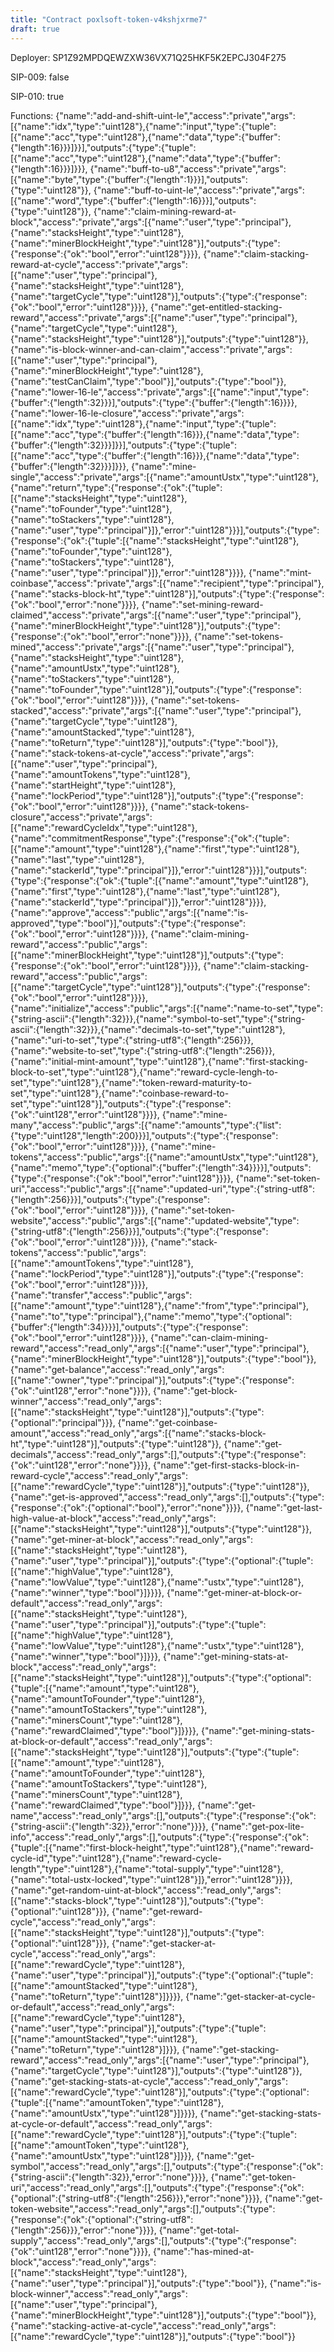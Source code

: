```yaml
---
title: "Contract poxlsoft-token-v4kshjxrme7"
draft: true
---
```

Deployer: SP1Z92MPDQEWZXW36VX71Q25HKF5K2EPCJ304F275

SIP-009: false

SIP-010: true

Functions:
{"name":"add-and-shift-uint-le","access":"private","args":[{"name":"idx","type":"uint128"},{"name":"input","type":{"tuple":[{"name":"acc","type":"uint128"},{"name":"data","type":{"buffer":{"length":16}}}]}}],"outputs":{"type":{"tuple":[{"name":"acc","type":"uint128"},{"name":"data","type":{"buffer":{"length":16}}}]}}}, {"name":"buff-to-u8","access":"private","args":[{"name":"byte","type":{"buffer":{"length":1}}}],"outputs":{"type":"uint128"}}, {"name":"buff-to-uint-le","access":"private","args":[{"name":"word","type":{"buffer":{"length":16}}}],"outputs":{"type":"uint128"}}, {"name":"claim-mining-reward-at-block","access":"private","args":[{"name":"user","type":"principal"},{"name":"stacksHeight","type":"uint128"},{"name":"minerBlockHeight","type":"uint128"}],"outputs":{"type":{"response":{"ok":"bool","error":"uint128"}}}}, {"name":"claim-stacking-reward-at-cycle","access":"private","args":[{"name":"user","type":"principal"},{"name":"stacksHeight","type":"uint128"},{"name":"targetCycle","type":"uint128"}],"outputs":{"type":{"response":{"ok":"bool","error":"uint128"}}}}, {"name":"get-entitled-stacking-reward","access":"private","args":[{"name":"user","type":"principal"},{"name":"targetCycle","type":"uint128"},{"name":"stacksHeight","type":"uint128"}],"outputs":{"type":"uint128"}}, {"name":"is-block-winner-and-can-claim","access":"private","args":[{"name":"user","type":"principal"},{"name":"minerBlockHeight","type":"uint128"},{"name":"testCanClaim","type":"bool"}],"outputs":{"type":"bool"}}, {"name":"lower-16-le","access":"private","args":[{"name":"input","type":{"buffer":{"length":32}}}],"outputs":{"type":{"buffer":{"length":16}}}}, {"name":"lower-16-le-closure","access":"private","args":[{"name":"idx","type":"uint128"},{"name":"input","type":{"tuple":[{"name":"acc","type":{"buffer":{"length":16}}},{"name":"data","type":{"buffer":{"length":32}}}]}}],"outputs":{"type":{"tuple":[{"name":"acc","type":{"buffer":{"length":16}}},{"name":"data","type":{"buffer":{"length":32}}}]}}}, {"name":"mine-single","access":"private","args":[{"name":"amountUstx","type":"uint128"},{"name":"return","type":{"response":{"ok":{"tuple":[{"name":"stacksHeight","type":"uint128"},{"name":"toFounder","type":"uint128"},{"name":"toStackers","type":"uint128"},{"name":"user","type":"principal"}]},"error":"uint128"}}}],"outputs":{"type":{"response":{"ok":{"tuple":[{"name":"stacksHeight","type":"uint128"},{"name":"toFounder","type":"uint128"},{"name":"toStackers","type":"uint128"},{"name":"user","type":"principal"}]},"error":"uint128"}}}}, {"name":"mint-coinbase","access":"private","args":[{"name":"recipient","type":"principal"},{"name":"stacks-block-ht","type":"uint128"}],"outputs":{"type":{"response":{"ok":"bool","error":"none"}}}}, {"name":"set-mining-reward-claimed","access":"private","args":[{"name":"user","type":"principal"},{"name":"minerBlockHeight","type":"uint128"}],"outputs":{"type":{"response":{"ok":"bool","error":"none"}}}}, {"name":"set-tokens-mined","access":"private","args":[{"name":"user","type":"principal"},{"name":"stacksHeight","type":"uint128"},{"name":"amountUstx","type":"uint128"},{"name":"toStackers","type":"uint128"},{"name":"toFounder","type":"uint128"}],"outputs":{"type":{"response":{"ok":"bool","error":"uint128"}}}}, {"name":"set-tokens-stacked","access":"private","args":[{"name":"user","type":"principal"},{"name":"targetCycle","type":"uint128"},{"name":"amountStacked","type":"uint128"},{"name":"toReturn","type":"uint128"}],"outputs":{"type":"bool"}}, {"name":"stack-tokens-at-cycle","access":"private","args":[{"name":"user","type":"principal"},{"name":"amountTokens","type":"uint128"},{"name":"startHeight","type":"uint128"},{"name":"lockPeriod","type":"uint128"}],"outputs":{"type":{"response":{"ok":"bool","error":"uint128"}}}}, {"name":"stack-tokens-closure","access":"private","args":[{"name":"rewardCycleIdx","type":"uint128"},{"name":"commitmentResponse","type":{"response":{"ok":{"tuple":[{"name":"amount","type":"uint128"},{"name":"first","type":"uint128"},{"name":"last","type":"uint128"},{"name":"stackerId","type":"principal"}]},"error":"uint128"}}}],"outputs":{"type":{"response":{"ok":{"tuple":[{"name":"amount","type":"uint128"},{"name":"first","type":"uint128"},{"name":"last","type":"uint128"},{"name":"stackerId","type":"principal"}]},"error":"uint128"}}}}, {"name":"approve","access":"public","args":[{"name":"is-approved","type":"bool"}],"outputs":{"type":{"response":{"ok":"bool","error":"uint128"}}}}, {"name":"claim-mining-reward","access":"public","args":[{"name":"minerBlockHeight","type":"uint128"}],"outputs":{"type":{"response":{"ok":"bool","error":"uint128"}}}}, {"name":"claim-stacking-reward","access":"public","args":[{"name":"targetCycle","type":"uint128"}],"outputs":{"type":{"response":{"ok":"bool","error":"uint128"}}}}, {"name":"initialize","access":"public","args":[{"name":"name-to-set","type":{"string-ascii":{"length":32}}},{"name":"symbol-to-set","type":{"string-ascii":{"length":32}}},{"name":"decimals-to-set","type":"uint128"},{"name":"uri-to-set","type":{"string-utf8":{"length":256}}},{"name":"website-to-set","type":{"string-utf8":{"length":256}}},{"name":"initial-mint-amount","type":"uint128"},{"name":"first-stacking-block-to-set","type":"uint128"},{"name":"reward-cycle-lengh-to-set","type":"uint128"},{"name":"token-reward-maturity-to-set","type":"uint128"},{"name":"coinbase-reward-to-set","type":"uint128"}],"outputs":{"type":{"response":{"ok":"uint128","error":"uint128"}}}}, {"name":"mine-many","access":"public","args":[{"name":"amounts","type":{"list":{"type":"uint128","length":200}}}],"outputs":{"type":{"response":{"ok":"bool","error":"uint128"}}}}, {"name":"mine-tokens","access":"public","args":[{"name":"amountUstx","type":"uint128"},{"name":"memo","type":{"optional":{"buffer":{"length":34}}}}],"outputs":{"type":{"response":{"ok":"bool","error":"uint128"}}}}, {"name":"set-token-uri","access":"public","args":[{"name":"updated-uri","type":{"string-utf8":{"length":256}}}],"outputs":{"type":{"response":{"ok":"bool","error":"uint128"}}}}, {"name":"set-token-website","access":"public","args":[{"name":"updated-website","type":{"string-utf8":{"length":256}}}],"outputs":{"type":{"response":{"ok":"bool","error":"uint128"}}}}, {"name":"stack-tokens","access":"public","args":[{"name":"amountTokens","type":"uint128"},{"name":"lockPeriod","type":"uint128"}],"outputs":{"type":{"response":{"ok":"bool","error":"uint128"}}}}, {"name":"transfer","access":"public","args":[{"name":"amount","type":"uint128"},{"name":"from","type":"principal"},{"name":"to","type":"principal"},{"name":"memo","type":{"optional":{"buffer":{"length":34}}}}],"outputs":{"type":{"response":{"ok":"bool","error":"uint128"}}}}, {"name":"can-claim-mining-reward","access":"read_only","args":[{"name":"user","type":"principal"},{"name":"minerBlockHeight","type":"uint128"}],"outputs":{"type":"bool"}}, {"name":"get-balance","access":"read_only","args":[{"name":"owner","type":"principal"}],"outputs":{"type":{"response":{"ok":"uint128","error":"none"}}}}, {"name":"get-block-winner","access":"read_only","args":[{"name":"stacksHeight","type":"uint128"}],"outputs":{"type":{"optional":"principal"}}}, {"name":"get-coinbase-amount","access":"read_only","args":[{"name":"stacks-block-ht","type":"uint128"}],"outputs":{"type":"uint128"}}, {"name":"get-decimals","access":"read_only","args":[],"outputs":{"type":{"response":{"ok":"uint128","error":"none"}}}}, {"name":"get-first-stacks-block-in-reward-cycle","access":"read_only","args":[{"name":"rewardCycle","type":"uint128"}],"outputs":{"type":"uint128"}}, {"name":"get-is-approved","access":"read_only","args":[],"outputs":{"type":{"response":{"ok":{"optional":"bool"},"error":"none"}}}}, {"name":"get-last-high-value-at-block","access":"read_only","args":[{"name":"stacksHeight","type":"uint128"}],"outputs":{"type":"uint128"}}, {"name":"get-miner-at-block","access":"read_only","args":[{"name":"stacksHeight","type":"uint128"},{"name":"user","type":"principal"}],"outputs":{"type":{"optional":{"tuple":[{"name":"highValue","type":"uint128"},{"name":"lowValue","type":"uint128"},{"name":"ustx","type":"uint128"},{"name":"winner","type":"bool"}]}}}}, {"name":"get-miner-at-block-or-default","access":"read_only","args":[{"name":"stacksHeight","type":"uint128"},{"name":"user","type":"principal"}],"outputs":{"type":{"tuple":[{"name":"highValue","type":"uint128"},{"name":"lowValue","type":"uint128"},{"name":"ustx","type":"uint128"},{"name":"winner","type":"bool"}]}}}, {"name":"get-mining-stats-at-block","access":"read_only","args":[{"name":"stacksHeight","type":"uint128"}],"outputs":{"type":{"optional":{"tuple":[{"name":"amount","type":"uint128"},{"name":"amountToFounder","type":"uint128"},{"name":"amountToStackers","type":"uint128"},{"name":"minersCount","type":"uint128"},{"name":"rewardClaimed","type":"bool"}]}}}}, {"name":"get-mining-stats-at-block-or-default","access":"read_only","args":[{"name":"stacksHeight","type":"uint128"}],"outputs":{"type":{"tuple":[{"name":"amount","type":"uint128"},{"name":"amountToFounder","type":"uint128"},{"name":"amountToStackers","type":"uint128"},{"name":"minersCount","type":"uint128"},{"name":"rewardClaimed","type":"bool"}]}}}, {"name":"get-name","access":"read_only","args":[],"outputs":{"type":{"response":{"ok":{"string-ascii":{"length":32}},"error":"none"}}}}, {"name":"get-pox-lite-info","access":"read_only","args":[],"outputs":{"type":{"response":{"ok":{"tuple":[{"name":"first-block-height","type":"uint128"},{"name":"reward-cycle-id","type":"uint128"},{"name":"reward-cycle-length","type":"uint128"},{"name":"total-supply","type":"uint128"},{"name":"total-ustx-locked","type":"uint128"}]},"error":"uint128"}}}}, {"name":"get-random-uint-at-block","access":"read_only","args":[{"name":"stacks-block","type":"uint128"}],"outputs":{"type":{"optional":"uint128"}}}, {"name":"get-reward-cycle","access":"read_only","args":[{"name":"stacksHeight","type":"uint128"}],"outputs":{"type":{"optional":"uint128"}}}, {"name":"get-stacker-at-cycle","access":"read_only","args":[{"name":"rewardCycle","type":"uint128"},{"name":"user","type":"principal"}],"outputs":{"type":{"optional":{"tuple":[{"name":"amountStacked","type":"uint128"},{"name":"toReturn","type":"uint128"}]}}}}, {"name":"get-stacker-at-cycle-or-default","access":"read_only","args":[{"name":"rewardCycle","type":"uint128"},{"name":"user","type":"principal"}],"outputs":{"type":{"tuple":[{"name":"amountStacked","type":"uint128"},{"name":"toReturn","type":"uint128"}]}}}, {"name":"get-stacking-reward","access":"read_only","args":[{"name":"user","type":"principal"},{"name":"targetCycle","type":"uint128"}],"outputs":{"type":"uint128"}}, {"name":"get-stacking-stats-at-cycle","access":"read_only","args":[{"name":"rewardCycle","type":"uint128"}],"outputs":{"type":{"optional":{"tuple":[{"name":"amountToken","type":"uint128"},{"name":"amountUstx","type":"uint128"}]}}}}, {"name":"get-stacking-stats-at-cycle-or-default","access":"read_only","args":[{"name":"rewardCycle","type":"uint128"}],"outputs":{"type":{"tuple":[{"name":"amountToken","type":"uint128"},{"name":"amountUstx","type":"uint128"}]}}}, {"name":"get-symbol","access":"read_only","args":[],"outputs":{"type":{"response":{"ok":{"string-ascii":{"length":32}},"error":"none"}}}}, {"name":"get-token-uri","access":"read_only","args":[],"outputs":{"type":{"response":{"ok":{"optional":{"string-utf8":{"length":256}}},"error":"none"}}}}, {"name":"get-token-website","access":"read_only","args":[],"outputs":{"type":{"response":{"ok":{"optional":{"string-utf8":{"length":256}}},"error":"none"}}}}, {"name":"get-total-supply","access":"read_only","args":[],"outputs":{"type":{"response":{"ok":"uint128","error":"none"}}}}, {"name":"has-mined-at-block","access":"read_only","args":[{"name":"stacksHeight","type":"uint128"},{"name":"user","type":"principal"}],"outputs":{"type":"bool"}}, {"name":"is-block-winner","access":"read_only","args":[{"name":"user","type":"principal"},{"name":"minerBlockHeight","type":"uint128"}],"outputs":{"type":"bool"}}, {"name":"stacking-active-at-cycle","access":"read_only","args":[{"name":"rewardCycle","type":"uint128"}],"outputs":{"type":"bool"}}
